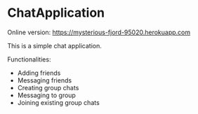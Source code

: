 # ChatApplication

Online version: https://mysterious-fjord-95020.herokuapp.com

This is a simple chat application.

Functionalities:
  - Adding friends
  - Messaging friends
  - Creating group chats
  - Messaging to group
  - Joining existing group chats
  

